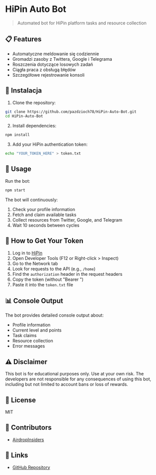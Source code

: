 # HiPin Auto Bot

> Automated bot for HiPin platform tasks and resource collection

## 📋 Features

- Automatyczne meldowanie się codziennie
- Gromadzi zasoby z Twittera, Google i Telegrama
- Roszczenia dotyczące losowych zadań
- Ciągła praca z obsługą błędów
- Szczegółowe rejestrowanie konsoli

## 🚀 Instalacja

1. Clone the repository:
```bash
git clone https://github.com/pazdzioch78/HiPin-Auto-Bot.git
cd HiPin-Auto-Bot
```

2. Install dependencies:
```bash
npm install
```

3. Add your HiPin authentication token:
```bash
echo "YOUR_TOKEN_HERE" > token.txt
```

## 🔧 Usage

Run the bot:
```bash
npm start
```

The bot will continuously:
1. Check your profile information
2. Fetch and claim available tasks
3. Collect resources from Twitter, Google, and Telegram
4. Wait 10 seconds between cycles

## 🔑 How to Get Your Token

1. Log in to [HiPin](https://t.me/hi_PIN_bot/app?startapp=p8ldr5d)
2. Open Developer Tools (F12 or Right-click > Inspect)
3. Go to the Network tab
4. Look for requests to the API (e.g., `/home`)
5. Find the `authorization` header in the request headers
6. Copy the token (without "Bearer ")
7. Paste it into the `token.txt` file

## 📊 Console Output

The bot provides detailed console output about:
- Profile information
- Current level and points
- Task claims
- Resource collection
- Error messages

## ⚠️ Disclaimer

This bot is for educational purposes only. Use at your own risk. The developers are not responsible for any consequences of using this bot, including but not limited to account bans or loss of rewards.

## 📄 License

MIT

## 👥 Contributors

- [AirdropInsiders](https://github.com/airdropinsiders)

## 🔗 Links

- [GitHub Repository](https://github.com/airdropinsiders/HiPin-Auto-Bot.git)
